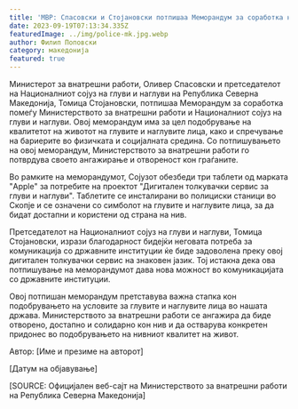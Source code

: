 ```yaml
---
title: 'МВР: Спасовски и Стојановски потпишaа Меморандум за соработка на МВР со Националниот сојуз на глуви и наглуви : Инсталирани три таблети во рамки на проектот „Дигитален толкувачки сервис за глуви и наглуви“ - 18 СЕПТЕМВРИ 2023'
date: 2023-09-19T07:13:34.335Z
featuredImage: ../img/police-mk.jpg.webp
author: Филип Поповски
category: македонија
featured: true
---
```

Министерот за внатрешни работи, Оливер Спасовски и претседателот на Националниот сојуз на глуви и наглуви на Република Северна Македонија, Томица Стојановски, потпишаа Меморандум за соработка помеѓу Министерството за внатрешни работи и Националниот сојуз на глуви и наглуви. Овој меморандум има за цел подобрување на квалитетот на животот на глувите и наглувите лица, како и спречување на бариерите во физичката и социјалната средина. Со потпишувањето на овој меморандум, Министерството за внатрешни работи го потврдува своето ангажирање и отвореност кон граѓаните.

Во рамките на меморандумот, Сојузот обезбеди три таблети од марката "Apple" за потребите на проектот "Дигитален толкувачки сервис за глуви и наглуви". Таблетите се инсталирани во полициски станици во Скопје и се означени со симболот на глувите и наглувите лица, за да бидат достапни и користени од страна на нив.

Претседателот на Националниот сојуз на глуви и наглуви, Томица Стојановски, изрази благодарност бидејќи неговата потреба за комуникација со државните институции ќе биде задоволена преку овој дигитален толкувачки сервис на знаковен јазик. Тој истакна дека ова потпишување на меморандумот дава нова можност во комуникацијата со државните институции.

Овој потпишан меморандум претставува важна стапка кон подобрувањето на условите за глувите и наглувите лица во нашата држава. Министерството за внатрешни работи се ангажира да биде отворено, достапно и солидарно кон нив и да остварува конкретен придонес во подобрувањето на нивниот квалитет на живот.

Автор: [Име и презиме на авторот]

[Датум на објавување]

[SOURCE: Официјален веб-сајт на Министерството за внатрешни работи на Република Северна Македонија]
